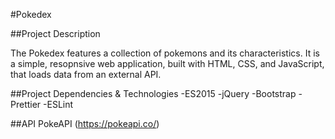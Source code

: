 #Pokedex

##Project Description

The Pokedex features a collection of pokemons and its characteristics.
It is a simple, resopnsive web application, built with HTML, CSS, and JavaScript, that loads data from an external API.


##Project Dependencies & Technologies
-ES2015
-jQuery
-Bootstrap
-Prettier
-ESLint

##API
PokeAPI (https://pokeapi.co/)
